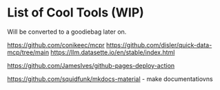 # List of Cool Tools (WIP)

Will be converted to a goodiebag later on.

https://github.com/conikeec/mcpr
https://github.com/disler/quick-data-mcp/tree/main
https://llm.datasette.io/en/stable/index.html

https://github.com/JamesIves/github-pages-deploy-action

https://github.com/squidfunk/mkdocs-material - make documentatiovns
